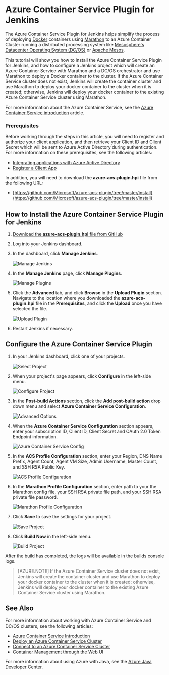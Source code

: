 <properties
	pageTitle="Azure Container Service Plugin for Jenkins | Microsoft Azure"
	description="Deploy a docker container to an Azure Container Service cluster service by using the Azure Container Service Plugin for Jenkins."
	services="container-service"
	documentationCenter=""
	authors="rmcmurray"
	manager="erikre"
	editor=""
	tags="azure-container-service, jenkins"
	keywords="Azure, Containers, Jenkins"/>

<tags
	ms.service="container-service"
	ms.devlang="na"
	ms.topic="article"
	ms.tgt_pltfrm="multiple"
	ms.workload="na"
	ms.date="10/19/2016" 
	ms.author="robmcm"/>

# Azure Container Service Plugin for Jenkins

The Azure Container Service Plugin for Jenkins helps simplify the process of deploying [Docker] containers using [Marathon] to an Azure Container Cluster running a distributed processing system like [Mesosphere's Datacenter Operating System (DC/OS)][mesosphere] or [Apache Mesos][mesos].

This tutorial will show you how to install the Azure Container Service Plugin for Jenkins, and how to configure a Jenkins project which will create an Azure Container Service with Marathon and a DC/OS orchestrator and use Marathon to deploy a Docker container to the cluster. If the Azure Container Service cluster does not exist, Jenkins will create the container cluster and use Marathon to deploy your docker container to the cluster when it is created; otherwise, Jenkins will deploy your docker container to the existing Azure Container Service cluster using Marathon.

For more information about the Azure Container Service, see the [Azure Container Service introduction][acs-intro] article.

### Prerequisites

Before working through the steps in this article, you will need to register and authorize your client application, and then retrieve your Client ID and Client Secret which will be sent to Azure Active Directory during authentication. For more information on these prerequisites, see the following articles:

* [Integrating applications with Azure Active Directory][integrate-apps-with-AAD]
* [Register a Client App][register-client-app]

In addition, you will need to download the **azure-acs-plugin.hpi** file from the following URL:

* [https://github.com/Microsoft/azure-acs-plugin/tree/master/install](https://github.com/Microsoft/azure-acs-plugin/tree/master/install)

## How to Install the Azure Container Service Plugin for Jenkins

1. [Download the **azure-acs-plugin.hpi** file from GitHub][azure-acs-plugin-install]

1. Log into your Jenkins dashboard.

1. In the dashboard, click **Manage Jenkins**.

    ![Manage Jenkins][jenkins-dashboard]

1. In the **Manage Jenkins** page, click **Manage Plugins**.

    ![Manage Plugins][manage-jenkins]

1. Click the **Advanced** tab, and click **Browse** in the **Upload Plugin** section. Navigate to the location where you downloaded the **azure-acs-plugin.hpi** file in the **Prerequisites**, and click the **Upload** once you have selected the file.

    ![Upload Plugin][upload-plugin]

1. Restart Jenkins if necessary.
 
## Configure the Azure Container Service Plugin

1. In your Jenkins dashboard, click one of your projects.

    ![Select Project][select-project]

1. When your project's page appears, click **Configure** in the left-side menu.

    ![Configure Project][configure-project]

1. In the **Post-build Actions** section, click the **Add post-build action** drop down menu and select **Azure Container Service Configuration**. 

    ![Advanced Options][advanced-options]

1. When the **Azure Container Service Configuration** section appears, enter your subscription ID, Client ID, Client Secret and OAuth 2.0 Token Endpoint information.

    ![Azure Container Service Config][azure-container-service-config]

1. In the **ACS Profile Configuration** section, enter your Region, DNS Name Prefix, Agent Count, Agent VM Size, Admin Username, Master Count, and SSH RSA Public Key.

    ![ACS Profile Configuration][acs-profile-configuration]

1. In the **Marathon Profile Configuration** section, enter path to your the Marathon config file, your SSH RSA private file path, and your SSH RSA private file password.

    ![Marathon Profile Configuration][marathon-profile-configuration]

1. Click **Save** to save the settings for your project.

    ![Save Project][save-project]

1. Click **Build Now** in the left-side menu.

    ![Build Project][build-project]

After the build has completed, the logs will be available in the builds console logs.

> [AZURE.NOTE] If the Azure Container Service cluster does not exist, Jenkins will create the container cluster and use Marathon to deploy your docker container to the cluster when it is created; otherwise, Jenkins will deploy your docker container to the existing Azure Container Service cluster using Marathon.

<a name="see-also"></a>
## See Also

For more information about working with Azure Container Service and DC/OS clusters, see the following articles:

* [Azure Container Service Introduction][acs-intro]
* [Deploy an Azure Container Service Cluster][acs-deploy]
* [Connect to an Azure Container Service Cluster][acs-connect]
* [Container Management through the Web UI][acs-webui-management]

For more information about using Azure with Java, see the [Azure Java Developer Center].

<!-- URL List -->

[azure-acs-plugin-install]: https://github.com/Microsoft/azure-acs-plugin/tree/master/install
[acs-intro]: ./container-service-intro.md
[acs-deploy]: ./container-service-deployment.md
[acs-connect]: ./container-service-connect.md
[acs-webui-management]: ./container-service-mesos-marathon-ui.md
[integrate-apps-with-AAD]: http://msdn.microsoft.com/library/azure/dn132599.aspx
[register-client-app]: http://msdn.microsoft.com/dn877542.aspx

[Marathon]: https://mesosphere.github.io/marathon/
[Docker]: http://docker.io/
[mesosphere]: https://mesosphere.com/products/
[mesos]: https://mesos.apache.org/

[Azure Java Developer Center]: https://azure.microsoft.com/develop/java/

<!-- IMG List -->

[jenkins-dashboard]: ./media/container-service-plugin-for-jenkins/jenkins-dashboard.png
[manage-jenkins]: ./media/container-service-plugin-for-jenkins/manage-jenkins.png
[search-plugins]: ./media/container-service-plugin-for-jenkins/search-for-azure-plugin.png
[install-plugin]: ./media/container-service-plugin-for-jenkins/install-plugin.png
[select-project]: ./media/container-service-plugin-for-jenkins/select-project.png
[configure-project]: ./media/container-service-plugin-for-jenkins/configure-project.png
[advanced-options]: ./media/container-service-plugin-for-jenkins/advanced-options.png
[azure-container-service-config]: ./media/container-service-plugin-for-jenkins/azure-container-service-configuration.png
[acs-profile-configuration]: ./media/container-service-plugin-for-jenkins/acs-profile-configuration.png
[marathon-profile-configuration]: ./media/container-service-plugin-for-jenkins/marathon-profile-configuration.png
[save-project]: ./media/container-service-plugin-for-jenkins/save-project.png
[build-project]: ./media/container-service-plugin-for-jenkins/build-project.png
[upload-plugin]: ./media/container-service-plugin-for-jenkins/upload-plugin.png
